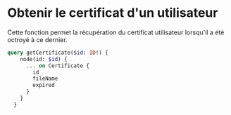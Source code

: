 # Obtenir le certificat d'un utilisateur

Cette fonction permet la récupération du certificat utilisateur lorsqu'il a été octroyé à ce dernier.

```graphql
query getCertificate($id: ID!) {
    node(id: $id) {
      ... on Certificate {
        id
        fileName
        expired
      }
    }
  }

```
